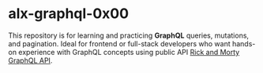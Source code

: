 # alx-graphql-0x00
This repository is for learning and practicing **GraphQL** queries, mutations, and pagination. Ideal for frontend or full-stack developers who want hands-on experience with GraphQL concepts using public API [Rick and Morty GraphQL API](https://rickandmortyapi.com/graphql).
